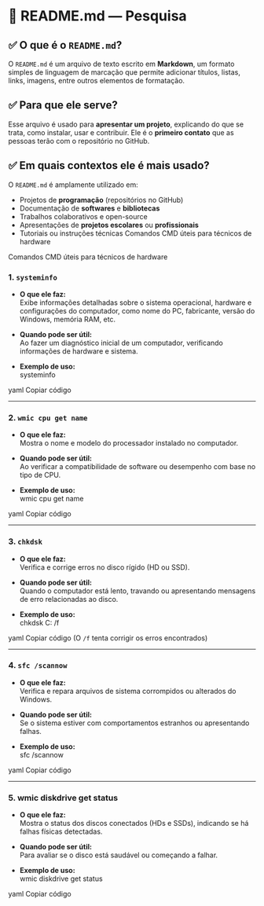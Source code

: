 # 📘 README.md — Pesquisa

## ✅ O que é o `README.md`?

O `README.md` é um arquivo de texto escrito em **Markdown**, um formato simples de linguagem de marcação que permite adicionar títulos, listas, links, imagens, entre outros elementos de formatação.

## ✅ Para que ele serve?

Esse arquivo é usado para **apresentar um projeto**, explicando do que se trata, como instalar, usar e contribuir. Ele é o **primeiro contato** que as pessoas terão com o repositório no GitHub.

## ✅ Em quais contextos ele é mais usado?

   
O `README.md` é amplamente utilizado em:

- Projetos de **programação** (repositórios no GitHub)
- Documentação de **softwares** e **bibliotecas**
- Trabalhos colaborativos e open-source
- Apresentações de **projetos escolares** ou **profissionais**
- Tutoriais ou instruções técnicas
Comandos CMD úteis para técnicos de hardware



Comandos CMD úteis para técnicos de hardware
   
### 1. `systeminfo`

- **O que ele faz:**  
  Exibe informações detalhadas sobre o sistema operacional, hardware e configurações do computador, como nome do PC, fabricante, versão do Windows, memória RAM, etc.

- **Quando pode ser útil:**  
  Ao fazer um diagnóstico inicial de um computador, verificando informações de hardware e sistema.

- **Exemplo de uso:**  
systeminfo

yaml
Copiar código

---

### 2. `wmic cpu get name`

- **O que ele faz:**  
Mostra o nome e modelo do processador instalado no computador.

- **Quando pode ser útil:**  
Ao verificar a compatibilidade de software ou desempenho com base no tipo de CPU.

- **Exemplo de uso:**  
wmic cpu get name

yaml
Copiar código

---

### 3. `chkdsk`

- **O que ele faz:**  
Verifica e corrige erros no disco rígido (HD ou SSD).

- **Quando pode ser útil:**  
Quando o computador está lento, travando ou apresentando mensagens de erro relacionadas ao disco.

- **Exemplo de uso:**  
chkdsk C: /f

yaml
Copiar código
(O `/f` tenta corrigir os erros encontrados)

---

### 4. `sfc /scannow`

- **O que ele faz:**  
Verifica e repara arquivos de sistema corrompidos ou alterados do Windows.

- **Quando pode ser útil:**  
Se o sistema estiver com comportamentos estranhos ou apresentando falhas.

- **Exemplo de uso:**  
sfc /scannow

yaml
Copiar código

---

### 5. **wmic diskdrive get status**

- **O que ele faz:**  
Mostra o status dos discos conectados (HDs e SSDs), indicando se há falhas físicas detectadas.

- **Quando pode ser útil:**  
Para avaliar se o disco está saudável ou começando a falhar.

- **Exemplo de uso:**  
wmic diskdrive get status

yaml
Copiar código


